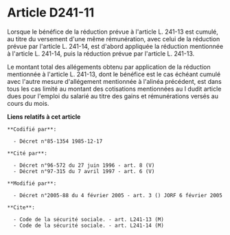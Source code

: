 # Article D241-11

Lorsque le bénéfice de la réduction prévue à l'article L. 241-13 est cumulé, au titre du versement d'une même rémunération,
avec celui de la réduction prévue par l'article L. 241-14, est d'abord appliquée la réduction mentionnée à l'article L.
241-14, puis la réduction prévue par l'article L. 241-13.

Le montant total des allégements obtenu par application de la réduction mentionnée à l'article L. 241-13, dont le bénéfice
est le cas échéant cumulé avec l'autre mesure d'allégement mentionnée à l'alinéa précédent, est dans tous les cas limité au
montant des cotisations mentionnées au I dudit article dues pour l'emploi du salarié au titre des gains et rémunérations
versés au cours du mois.

**Liens relatifs à cet article**

	**Codifié par**:

	  - Décret n°85-1354 1985-12-17

	**Cité par**:

	  - Décret n°96-572 du 27 juin 1996 - art. 8 (V)
	  - Décret n°97-315 du 7 avril 1997 - art. 6 (V)

	**Modifié par**:

	  - Décret n°2005-88 du 4 février 2005 - art. 3 () JORF 6 février 2005

	**Cite**:

	  - Code de la sécurité sociale. - art. L241-13 (M)
	  - Code de la sécurité sociale. - art. L241-14 (M)
